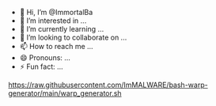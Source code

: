 - 👋 Hi, I’m @ImmortalBa
- 👀 I’m interested in ...
- 🌱 I’m currently learning ...
- 💞️ I’m looking to collaborate on ...
- 📫 How to reach me ...
- 😄 Pronouns: ...
- ⚡ Fun fact: ...

<!---
ImmortalBa/ImmortalBa is a ✨ special ✨ repository because its `README.md` (this file) appears on your GitHub profile.
You can click the Preview link to take a look at your changes.
--->
 https://raw.githubusercontent.com/ImMALWARE/bash-warp-generator/main/warp_generator.sh
 

